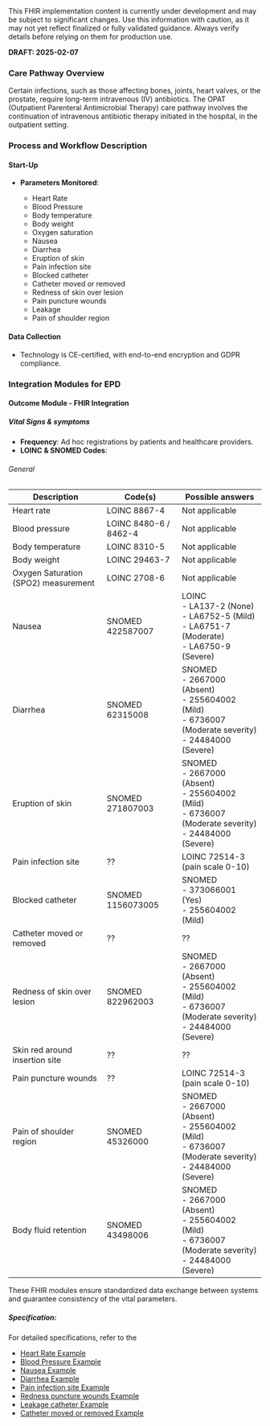 <div class="stu-note">
This FHIR implementation content is currently under development and may be subject to significant changes. Use this information with caution, as it may not yet reflect finalized or fully validated guidance. Always verify details before relying on them for production use.
</div>

**DRAFT: 2025-02-07**

### Care Pathway Overview

Certain infections, such as those affecting bones, joints, heart valves, or the prostate, require long-term intravenous (IV) antibiotics.
The OPAT (Outpatient Parenteral Antimicrobial Therapy) care pathway involves the continuation of intravenous antibiotic therapy initiated in the hospital, in the outpatient setting.

### Process and Workflow Description

#### Start-Up

- **Parameters Monitored**:

  - Heart Rate
  - Blood Pressure
  - Body temperature
  - Body weight
  - Oxygen saturation
  - Nausea
  - Diarrhea
  - Eruption of skin
  - Pain infection site
  - Blocked catheter
  - Catheter moved or removed
  - Redness of skin over lesion
  - Pain puncture wounds
  - Leakage
  - Pain of shoulder region

#### Data Collection

- Technology is CE-certified, with end-to-end encryption and GDPR compliance.

### Integration Modules for EPD

#### Outcome Module - FHIR Integration

##### Vital Signs & symptoms

- **Frequency**: Ad hoc registrations by patients and healthcare providers.
- **LOINC & SNOMED Codes**:

###### General

<div class="table-md"></div>

| Description                          | Code(s)                         | Possible answers                                                                                                   |
| ------------------------------------ | ------------------------------- | ------------------------------------------------------------------------------------------------------------------ |
| Heart rate                           | LOINC 8867-4                    | Not applicable                                                                                                     |
| Blood pressure                       | LOINC 8480-6 / 8462-4           | Not applicable                                                                                                     |
| Body temperature                     | LOINC 8310-5                    | Not applicable                                                                                                     |
| Body weight                          | LOINC 29463-7                   | Not applicable                                                                                                     |
| Oxygen Saturation (SPO2) measurement | LOINC 2708-6                    | Not applicable                                                                                                     |
| Nausea                               | SNOMED 422587007                | LOINC <br> - LA137-2 (None) <br> - LA6752-5 (Mild) <br> - LA6751-7 (Moderate) <br> - LA6750-9 (Severe)             |
| Diarrhea                             | SNOMED 62315008                 | SNOMED <br> - 2667000 (Absent) <br> - 255604002 (Mild) <br> - 6736007 (Moderate severity) <br> - 24484000 (Severe) |
| Eruption of skin                     | SNOMED 271807003                | SNOMED <br> - 2667000 (Absent) <br> - 255604002 (Mild) <br> - 6736007 (Moderate severity) <br> - 24484000 (Severe) |
| Pain infection site                  | <span class="warning">??</span> | LOINC 72514-3 (pain scale 0-10)                                                                                    |
| Blocked catheter                     | SNOMED 1156073005               | SNOMED <br> - 373066001 (Yes) <br> - 255604002 (Mild)                                                              |
| Catheter moved or removed            | <span class="warning">??</span> | <span class="warning">??</span>                                                                                    |
| Redness of skin over lesion          | SNOMED 822962003                | SNOMED <br> - 2667000 (Absent) <br> - 255604002 (Mild) <br> - 6736007 (Moderate severity) <br> - 24484000 (Severe) |
| Skin red around insertion site       | <span class="warning">??</span> | <span class="warning">??</span>                                                                                    |
| Pain puncture wounds                 | <span class="warning">??</span> | LOINC 72514-3 (pain scale 0-10)                                                                                    |
| Pain of shoulder region              | SNOMED 45326000                 | SNOMED <br> - 2667000 (Absent) <br> - 255604002 (Mild) <br> - 6736007 (Moderate severity) <br> - 24484000 (Severe) |
| Body fluid retention                 | SNOMED 43498006                 | SNOMED <br> - 2667000 (Absent) <br> - 255604002 (Mild) <br> - 6736007 (Moderate severity) <br> - 24484000 (Severe) |

These FHIR modules ensure standardized data exchange between systems and guarantee consistency of the vital parameters.

##### Specification:

For detailed specifications, refer to the

- [Heart Rate Example](./Observation-HeartRateExample2.html)
- [Blood Pressure Example](./Observation-BloodPressureExample2.html)
- [Nausea Example](./Observation-NauseaExample.html)
- [Diarrhea Example](./Observation-DiarrheaExample.html)
- [Pain infection site Example](./Observation-PainInfectionSiteExample.html)
- [Redness puncture wounds Example](./Observation-RednessPunctureWoundsExample.html)
- [Leakage catheter Example](./Observation-LeakageCatheterExample.html)
- [Catheter moved or removed Example](./Observation-CatheterMovedOrRemovedExample.html)
